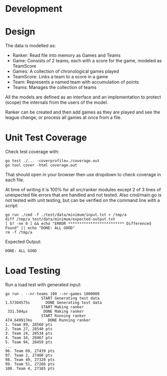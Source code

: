 # Development

# Design

The data is modelled as:
* Ranker: Read file into memory as Games and Teams
* Game: Consists of 2 teams, each with a score for the game, modeled as TeamScore
* Games: A collection of chronological games played
* TeamScore: Links a team to a score in a game
* Team: Represents a named team with accumulation of points
* Teams: Manages the collection of teams

All the models are defined as an interface and an implementation to protect (scope) the internals from the users of the model.

Ranker can be created and then add games as they are played and see the league change, or process all games at once from a file.

# Unit Test Coverage
Check test coverage with:
```
go test ./... -coverprofile=./coverage.out
go tool cover -html coverage.out
```
That should open in your browser then use dropdown to check coverage in each file.

At time of writing it is 100% for all src/ranker modules except 2 of 3 lines of unexpected file errors that are handled and not tested. Also cmd/main.go is not tested with unit testing, but can be verified on the command line with a script:
```
go run ./cmd -f ./test/data/minimum/input.txt > /tmp/a
diff /tmp/a test/data/minimum/expected-output.txt
[ $? -ne 0 ] && echo "ERROR ************************* Differenced Found" || echo "DONE: ALL GOOD"
rm -f /tmp/a
```
Expected Output:
```
DONE: ALL GOOD
```

# Load Testing
Run a load test with generated input:
```
go run . --nr-teams 100 --nr-games 1000000
                START Generating test data
1.57304575s       DONE Generating test data
                START Making ranker
 331.584µs       DONE Making ranker
                START Running ranker
474.649917ms       DONE Running ranker
1. Team 89, 28560 pts
2. Team 27, 28540 pts
3. Team 24, 28534 pts
4. Team 34, 28467 pts
5. Team 94, 28459 pts
...
96. Team 69, 27439 pts
97. Team 2, 27400 pts
98. Team 49, 27328 pts
99. Team 51, 27266 pts
100. Team 4, 27165 pts
```

